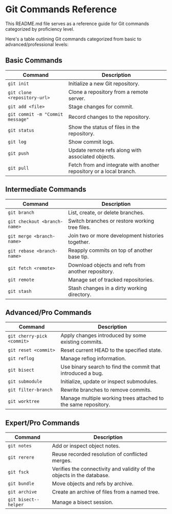 
# Git Commands Reference

This README.md file serves as a reference guide for Git commands categorized by proficiency level.

Here's a table outlining Git commands categorized from basic to advanced/professional levels:

## Basic Commands

| Command                   | Description                                                  |
|---------------------------|--------------------------------------------------------------|
| `git init`                | Initialize a new Git repository.                              |
| `git clone <repository-url>` | Clone a repository from a remote server.                    |
| `git add <file>`          | Stage changes for commit.                                     |
| `git commit -m "Commit message"` | Record changes to the repository.                        |
| `git status`              | Show the status of files in the repository.                   |
| `git log`                 | Show commit logs.                                             |
| `git push`                | Update remote refs along with associated objects.              |
| `git pull`                | Fetch from and integrate with another repository or a local branch. |

## Intermediate Commands

| Command                   | Description                                                  |
|---------------------------|--------------------------------------------------------------|
| `git branch`              | List, create, or delete branches.                             |
| `git checkout <branch-name>` | Switch branches or restore working tree files.              |
| `git merge <branch-name>` | Join two or more development histories together.               |
| `git rebase <branch-name>` | Reapply commits on top of another base tip.                 |
| `git fetch <remote>`      | Download objects and refs from another repository.            |
| `git remote`              | Manage set of tracked repositories.                           |
| `git stash`               | Stash changes in a dirty working directory.                   |

## Advanced/Pro Commands

| Command                   | Description                                                  |
|---------------------------|--------------------------------------------------------------|
| `git cherry-pick <commit>` | Apply changes introduced by some existing commits.           |
| `git reset <commit>`      | Reset current HEAD to the specified state.                    |
| `git reflog`              | Manage reflog information.                                    |
| `git bisect`              | Use binary search to find the commit that introduced a bug.  |
| `git submodule`           | Initialize, update or inspect submodules.                     |
| `git filter-branch`       | Rewrite branches to remove commits.                           |
| `git worktree`            | Manage multiple working trees attached to the same repository.|

## Expert/Pro Commands

| Command                   | Description                                                  |
|---------------------------|--------------------------------------------------------------|
| `git notes`               | Add or inspect object notes.                                  |
| `git rerere`              | Reuse recorded resolution of conflicted merges.               |
| `git fsck`                | Verifies the connectivity and validity of the objects in the database. |
| `git bundle`              | Move objects and refs by archive.                             |
| `git archive`             | Create an archive of files from a named tree.                 |
| `git bisect--helper`      | Manage a bisect session.                                      |
